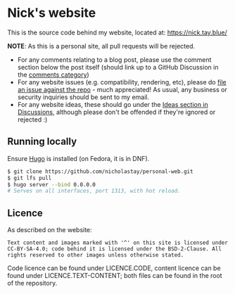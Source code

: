 # Nick's website

This is the source code behind my website, located at: https://nick.tay.blue/

**NOTE**: As this is a personal site, all pull requests will be rejected.

* For any comments relating to a blog post, please use the comment section below the post itself (should link up to a GitHub Discussion in the [comments category](https://github.com/nicholastay/personal-web/discussions/categories/blog-comments))
* For any website issues (e.g. compatibility, rendering, etc), please do [file an issue against the repo](https://github.com/nicholastay/personal-web/issues) - much appreciated! As usual, any business or security inquiries should be sent to my email.
* For any website ideas, these should go under the [Ideas section in Discussions](https://github.com/nicholastay/personal-web/discussions/categories/ideas), although please don't be offended if they're ignored or rejected :)

## Running locally

Ensure [Hugo](https://gohugo.io/) is installed (on Fedora, it is in DNF).

``` sh
$ git clone https://github.com/nicholastay/personal-web.git
$ git lfs pull
$ hugo server --bind 0.0.0.0
# Serves on all interfaces, port 1313, with hot reload.
```

## Licence

As described on the website:

```
Text content and images marked with '^' on this site is licensed under CC-BY-SA-4.0; code behind it is licensed under the BSD-2-Clause. All rights reserved to other images unless otherwise stated. 
```

Code licence can be found under LICENCE.CODE, content licence can be found under LICENCE.TEXT-CONTENT; both files can be found in the root of the repository.
